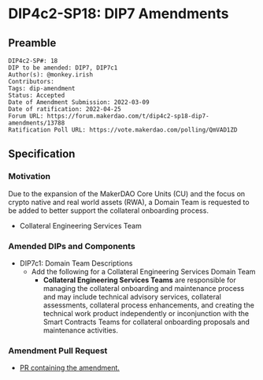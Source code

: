 # DIP4c2-SP18: DIP7 Amendments

## Preamble

```
DIP4c2-SP#: 18
DIP to be amended: DIP7, DIP7c1
Author(s): @monkey.irish
Contributors:
Tags: dip-amendment
Status: Accepted
Date of Amendment Submission: 2022-03-09
Date of ratification: 2022-04-25
Forum URL: https://forum.makerdao.com/t/dip4c2-sp18-dip7-amendments/13788
Ratification Poll URL: https://vote.makerdao.com/polling/QmVAD1ZD
```
## Specification

### Motivation

Due to the expansion of the MakerDAO Core Units (CU) and the focus on crypto native and real world assets (RWA), a Domain Team is requested to be added to better support the collateral onboarding process.
- Collateral Engineering Services Team

### Amended DIPs and Components

- DIP7c1: Domain Team Descriptions
    - Add the following for a Collateral Engineering Services Domain Team
        - **Collateral Engineering Services Teams** are responsible for managing the collateral onboarding and maintenance process and may include technical advisory services, collateral assessments, collateral process enhancements, and creating the technical work product independently or inconjunction with the Smart Contracts Teams for collateral onboarding proposals and maintenance activities.

### Amendment Pull Request

- [PR containing the amendment.](https://github.com/lasthyphen/dips/pull/489)
